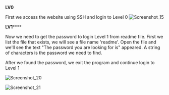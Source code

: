 **LV0**

First we access the website using SSH and login to Level 0
![Screenshot_15](https://github.com/user-attachments/assets/96fc767c-ef2e-4922-9cca-0bf75526fea5)

**LV1******

Now we need to get the password to login Level 1 from readme file. First we list the file that exists, we will see a file
name 'readme'. Open the file and we'll see the text "The password you are looking for is" appeared. A string of characters is 
the password we need to find.

After we found the password, we exit the program and continue login to Level 1

![Screenshot_20](https://github.com/user-attachments/assets/c03fe310-d05e-449f-8ad8-8aa364c83a95)


![Screenshot_21](https://github.com/user-attachments/assets/a215f484-dc4c-42f6-8544-2429381026b4)
